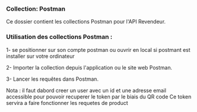 ### Collection: Postman

Ce dossier contient les collections Postman pour l'API Revendeur.

### Utilisation des collections Postman :

1- se positionner sur son compte postman ou ouvrir en local si postmant est installer sur votre ordinateur

2- Importer la collection depuis l'application ou le site web Postman.

3- Lancer les requêtes dans Postman.

Nota : il faut dabord creer un user avec un id et une adresse email accessible 
pour pouvoir recuperer le token par le biais du QR code
Ce token servira a faire fonctionner les requetes de product

